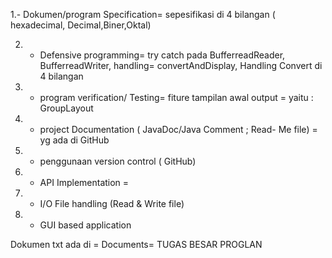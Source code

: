 1.- Dokumen/program Specification= sepesifikasi di 4 bilangan ( hexadecimal, Decimal,Biner,Oktal)

2. - Defensive programming= try catch pada BufferreadReader, BufferreadWriter, handling= convertAndDisplay, 
Handling Convert di 4 bilangan

3. -  program verification/ Testing= fiture tampilan awal output = yaitu : GroupLayout

4. - project Documentation ( JavaDoc/Java Comment ; Read- Me file) = yg ada di GitHub

5. - penggunaan version control ( GitHub)

6. - API Implementation = 
7. - I/O File handling (Read & Write file)
8. - GUI based application 

Dokumen txt ada di = Documents= TUGAS BESAR PROGLAN

